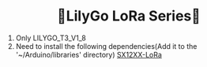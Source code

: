 <h1 align = "center">🌟LilyGo LoRa Series🌟</h1>

1. Only LILYGO_T3_V1_8
2. Need to install the following dependencies(Add it to the '~/Arduino/libraries' directory)
    [SX12XX-LoRa](https://github.com/StuartsProjects/SX12XX-LoRa)




